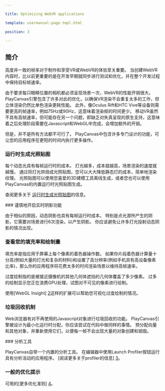 ---
title: Optimizing WebVR applications
template: usermanual-page.tmpl.html
position: 3
---

## 简介

高度并一致的帧率对于制作和享受VR或WebVR的体验至关重要。 当创建WebVR内容时，比以前更重要的是在开发早期就同步进行测试和优化，并在整个开发过程中保持目标帧速率。

由于要求每只眼睛位置的相机都必须呈现场景一次，WebVR的性能开销很大。 PlayCanvas引擎包含了许多对此的优化，以确保VR渲染不会重复太多的工作，但立体渲染仍然比单色渲染更耗性能。 此外，像Oculus Rift和HTC Vive等设备则需要更高的帧速率，例如75Hz或90Hz，这意味着渲染帧的时间更少。 移动VR虽然不具有高帧速率，但可能存在另一个问题，即缺乏对失真呈现的原生支持，这意味着之后处理阶段需要在Javascript和WebGL中完成，会增加额外的开销。

但是，并不是所有方法都不可行了。 PlayCanvas中包含许多专门设计的功能，可让您的应用程序在更短的时间内执行更多操作。

### 运行时生成光照贴图

每个动态光具有每帧运行时的成本。 灯光越多，成本就越高，场景渲染的速度就越慢。 通过将灯光烘焙成光照贴图，您可以大大降低静态灯的成本，简单地渲染纹理。 光照贴图可以使用您喜爱的3D建模工具离线生成，或者您也可以使用PlayCanvas的内置运行时光照贴图生成。

查阅更多关于 [运行时生成光照贴图][1]的信息。

### 谨慎地开启实时阴影功能

由于相似的原因，动态阴影也具有每帧运行时成本。 特别是点光源所产生的阴影，它需要对场景进行6次渲染，以产生阴影。 你应该避免让许多灯光投射动态阴影的情况出现。

### 查看您的填充率和绘制量

填充率是指应用于屏幕上每个像素的着色器操作数。 如果你片段着色器计算量十分高(例如大量的灯光和复杂的材料)和设置了高分辨率(例如手机具有高设备像素比率)，那么你的应用程序将花费太多的时间渲染场景以维持高帧速率。

过度绘制指的是被接近摄像机的其他几何体遮挡的几何体覆盖了多少像素。 过多的绘制显示您正在浪费GPU处理，试图对不可见的像素进行绘制。

使用[WebGL Insight] [2]这样的扩展可以帮助您可视化过度绘制的情况。

### 垃圾回收机制

Web浏览器有对不再使用的Javascript对象进行垃圾回收的功能。 PlayCanvas引擎被设计为最小化运行时分配，你应该尝试在代码中做同样的事情。 预分配向量和其他对象，并重新使用它们，以便每一帧不会出现大量的对象创建和销毁。

### 分析工具

PlayCanvas自带一个内置的分析工具。 在编辑器中使用Launch Profiler按钮运行具有分析活动的应用程序。 [阅读更多关于profiler的信息] [3]。

### 一般的优化提示

可用的[更多优化准则] [4]。

[1]: /user-manual/graphics/lighting/lightmaps/#playcanvas-runtime-lightmap-generation
[2]: https://chrome.google.com/webstore/detail/webgl-insight/djdcbmfacaaocoomokenoalbomllhnko
[3]: /user-manual/optimization/profiler/
[4]: /user-manual/optimization/guidelines/

